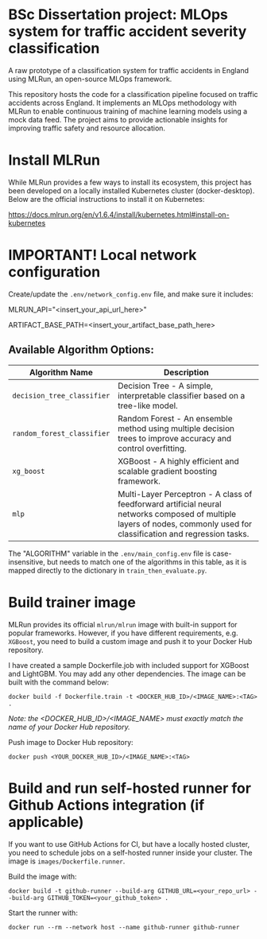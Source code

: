# BSc Dissertation project: MLOps system for traffic accident severity classification
A raw prototype of a classification system for traffic accidents in England using MLRun, an open-source MLOps framework.

This repository hosts the code for a classification pipeline focused on traffic accidents across England. It implements an MLOps methodology with MLRun to enable continuous training of machine learning models using a mock data feed. The project aims to provide actionable insights for improving traffic safety and resource allocation.

# Install MLRun

While MLRun provides a few ways to install its ecosystem, this project has been developed on a locally installed Kubernetes cluster (docker-desktop). Below are the official instructions to install it on Kubernetes:

https://docs.mlrun.org/en/v1.6.4/install/kubernetes.html#install-on-kubernetes

# IMPORTANT! Local network configuration
Create/update the ```.env/network_config.env``` file, and make sure it includes:

MLRUN_API="<insert_your_api_url_here>" 

ARTIFACT_BASE_PATH=<insert_your_artifact_base_path_here>

## Available Algorithm Options:

| Algorithm Name | Description                             |
|----------------|-----------------------------------------|
| `decision_tree_classifier`           | Decision Tree - A simple, interpretable classifier based on a tree-like model. |
| `random_forest_classifier`           | Random Forest - An ensemble method using multiple decision trees to improve accuracy and control overfitting. |
| `xg_boost`     | XGBoost - A highly efficient and scalable gradient boosting framework.      |
| `mlp` | Multi-Layer Perceptron - A class of feedforward artificial neural networks composed of multiple layers of nodes, commonly used for classification and regression tasks. |

The "ALGORITHM" variable in the ```.env/main_config.env``` file is case-insensitive, but needs to match one of the algorithms in this table, as it is mapped directly to the dictionary in ```train_then_evaluate.py```.

# Build trainer image

MLRun provides its official ```mlrun/mlrun``` image with built-in support for popular frameworks. However, if you have different requirements, e.g. ```XGBoost```, you need to build a custom image and push it to your Docker Hub repository.

I have created a sample Dockerfile.job with included support for XGBoost and LightGBM. You may add any other dependencies. The image can be built with the command below:

```docker build -f Dockerfile.train -t <DOCKER_HUB_ID>/<IMAGE_NAME>:<TAG> .```

_Note: the <DOCKER_HUB_ID>/<IMAGE_NAME> must exactly match the name of your Docker Hub repository._

Push image to Docker Hub repository:

```docker push <YOUR_DOCKER_HUB_ID>/<IMAGE_NAME>:<TAG>```

# Build and run self-hosted runner for Github Actions integration (if applicable)

If you want to use GitHub Actions for CI, but have a locally hosted cluster, you need to schedule jobs on a self-hosted runner inside your cluster. The image is ```images/Dockerfile.runner```. 

Build the image with:

```docker build -t github-runner --build-arg GITHUB_URL=<your_repo_url> --build-arg GITHUB_TOKEN=<your_github_token> .```


Start the runner with:

```docker run --rm --network host --name github-runner github-runner```